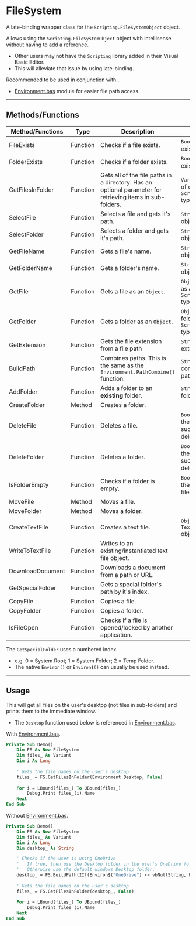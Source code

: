 # FileSystem

A late-binding wrapper class for the `Scripting.FileSystemObject` object.

Allows using the `Scripting.FileSystemObject` object with intellisense without having to add a reference.
- Other users may not have the `Scripting` library added in their Visual Basic Editor. 
- This will alleviate that issue by using late-binding.

Recommended to be used in conjunction with...
- [Environment.bas](/VBXL/Modules/Environment/Environment.bas) module for easier file path access.

---

## Methods/Functions

| Method/Functions | Type     | Description                                                                                               | Returns                                                      |
|------------------|----------|-----------------------------------------------------------------------------------------------------------|--------------------------------------------------------------|
| FileExists       | Function | Checks if a file exists.                                                                                  | `Boolean`: True if exists.                                   |
| FolderExists     | Function | Checks if a folder exists.                                                                                | `Boolean`: True if exists.                                   |
| GetFilesInFolder | Function | Gets all of the file paths in a directory. Has an optional parameter for retrieving items in sub-folders. | `Variant`: An array of objects of the `Scripting.File` type. |
| SelectFile       | Function | Selects a file and gets it's path.                                                                        | `String`: The object's path.                                 |
| SelectFolder     | Function | Selects a folder and gets it's path.                                                                      | `String`: The object's path.                                 |
| GetFileName      | Function | Gets a file's name.                                                                                       | `String`: The object's name.                                 |
| GetFolderName    | Function | Gets a folder's name.                                                                                     | `String`: The object's name.                                 |
| GetFile          | Function | Gets a file as an `Object`.                                                                               | `Object`: The file as a `Scripting.File` type.               |
| GetFolder        | Function | Gets a folder as an `Object`.                                                                             | `Object`: The folder as a `Scripting.Folder` type.           |
| GetExtension     | Function | Gets the file extension from a file path                                                                  | `String`: The file's extension.                              |
| BuildPath        | Function | Combines paths. This is the same as the `Environment.PathCombine()` function.                             | `String`: The combined file path.                            |
| AddFolder        | Function | Adds a folder to an **existing** folder.                                                                  | `String`: The new folder's path.                             |
| CreateFolder     | Method   | Creates a folder.                                                                                         |                                                              |
| DeleteFile       | Function | Deletes a file.                                                                                           | `Boolean`: True if the file was successfully deleted.        |
| DeleteFolder     | Function | Deletes a folder.                                                                                         | `Boolean`: True if the folder was successfully deleted.      |
| IsFolderEmpty    | Function | Checks if a folder is empty.                                                                              | `Boolean`: True if there aren't any files in the folder.     |
| MoveFile         | Method   | Moves a file.                                                                                             |                                                              |
| MoveFolder       | Method   | Moves a folder.                                                                                           |                                                              |
| CreateTextFile   | Function | Creates a text file.                                                                                      | `Object`: A `TextStream` object.                             |
| WriteToTextFile  | Function | Writes to an existing/instantiated text file object.                                                      |                                                              |
| DownloadDocument | Function | Downloads a document from a path or URL.                                                                  |                                                              |
| GetSpecialFolder | Function | Gets a special folder's path by it's index.                                                               |                                                              |
| CopyFile         | Function | Copies a file.                                                                                            |                                                              |
| CopyFolder       | Function | Copies a folder.                                                                                          |                                                              |
| IsFileOpen       | Function | Checks if a file is opened/locked by another application.                                                 |                                                              |


The `GetSpecialFolder` uses a numbered index.
- e.g. 0 = System Root; 1 = System Folder; 2 = Temp Folder. 
- The native `Environ()` or `Environ$()` can usually be used instead.

---

## Usage

This will get all files on the user's desktop (not files in sub-folders) and prints them to the immediate window.
- The `Desktop` function used below is referenced in [Environment.bas](/VBXL/Modules/Environment/Environment.bas).

With [Environment.bas](/VBXL/Modules/Environment/Environment.bas).

```vb
Private Sub Demo()
    Dim FS As New FileSystem
    Dim files_ As Variant
    Dim i As Long
    
    ' Gets the file names on the user's desktop
    files_ = FS.GetFilesInFolder(Environment.Desktop, False)
    
    For i = LBound(files_) To UBound(files_)
        Debug.Print files_(i).Name
    Next
End Sub
```

Without [Environment.bas](/VBXL/Modules/Environment/Environment.bas).

```vb
Private Sub Demo()
    Dim FS As New FileSystem
    Dim files_ As Variant
    Dim i As Long
    Dim desktop_ As String

    ' Checks if the user is using OneDrive
    '   If true, then use the Desktop folder in the user's OneDrive folder.
    '   Otherwise use the default windows Desktop folder.
    desktop_ = FS.BuildPath(IIf(Environ$("OneDrive") <> vbNullString, Environ$("OneDrive"), Environ$("UserProfile")), "Desktop")
    
    ' Gets the file names on the user's desktop
    files_ = FS.GetFilesInFolder(desktop_, False)
    
    For i = LBound(files_) To UBound(files_)
        Debug.Print files_(i).Name
    Next
End Sub
```